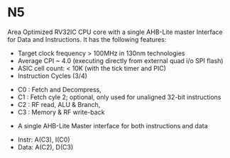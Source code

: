 # N5
Area Optimized RV32IC CPU core with a single AHB-Lite master Interface for Data and Instructions. It has the following features:
- Target clock frequency > 100MHz in 130nm technologies
- Average CPI ~ 4.0 (executing directly from external quad i/o SPI flash)
- ASIC cell count: < 10K (with the tick timer and PIC)
- Instruction Cycles (3/4)
 + C0 : Fetch and Decompress, 
 + C1 : Fetch cyle 2; optional, only used for unaligned 32-bit instructions
 + C2 : RF read, ALU & Branch, 
 + C3 : Memory & RF write-back
- A single AHB-Lite Master interface for both instructions and data
 + Instr: A(C3), I(C0)
 + Data: A(C2), D(C3)
